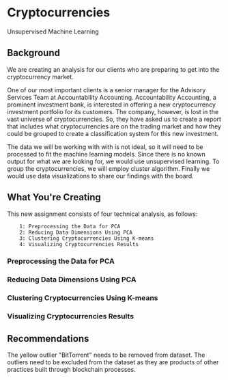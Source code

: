 # Cryptocurrencies
Unsupervised Machine Learning

## Background

We are creating an analysis for our clients who are preparing to get into the cryptocurrency market.

One of our most important clients is a senior manager for the Advisory Services Team at Accountability Accounting. Accountability Accounting, a prominent investment bank, is interested in offering a new cryptocurrency investment portfolio for its customers. The company, however, is lost in the vast universe of cryptocurrencies. So, they have asked us to create a report that includes what cryptocurrencies are on the trading market and how they could be grouped to create a classification system for this new investment.

The data we will be working with with is not ideal, so it will need to be processed to fit the machine learning models. Since there is no known output for what we are looking for, we would use unsupervised learning. To group the cryptocurrencies, we will employ cluster algorithm. Finally we would use data visualizations to share our findings with the board.

## What You're Creating
This new assignment consists of four technical analysis, as follows:

        1: Preprocessing the Data for PCA
        2: Reducing Data Dimensions Using PCA
        3: Clustering Cryptocurrencies Using K-means
        4: Visualizing Cryptocurrencies Results


### Preprocessing the Data for PCA



### Reducing Data Dimensions Using PCA



### Clustering Cryptocurrencies Using K-means


### Visualizing Cryptocurrencies Results




## Recommendations
The yellow outlier "BitTorrent" needs to be removed from dataset.
The outliers need to be excluded from the dataset as they are products of other practices built through blockchain processes.





